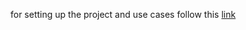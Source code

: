 for setting up the project and use cases follow this [link](https://drive.google.com/open?id=1UtAIvngWXtfC9wpepkzpIUIsIb5U70uU5H7XZzxEuBk)